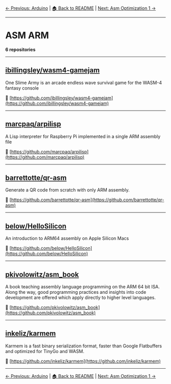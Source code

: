 [← Previous: Arduino](arduino.txt) | [🏠 Back to README](../README.md) | [Next: Asm Optimization 1 →](asm-optimization-1.txt)

---

# ASM ARM

**6 repositories**

---

## [ibillingsley/wasm4-gamejam](https://github.com/ibillingsley/wasm4-gamejam)

One Slime Army is an arcade endless wave survival game for the WASM-4 fantasy console

🔗 [https://github.com/ibillingsley/wasm4-gamejam](https://github.com/ibillingsley/wasm4-gamejam)

---

## [marcpaq/arpilisp](https://github.com/marcpaq/arpilisp)

A Lisp interpreter for Raspberry Pi implemented in a single ARM assembly file

🔗 [https://github.com/marcpaq/arpilisp](https://github.com/marcpaq/arpilisp)

---

## [barrettotte/qr-asm](https://github.com/barrettotte/qr-asm)

Generate a QR code from scratch with only ARM assembly.

🔗 [https://github.com/barrettotte/qr-asm](https://github.com/barrettotte/qr-asm)

---

## [below/HelloSilicon](https://github.com/below/HelloSilicon)

An introduction to ARM64 assembly on Apple Silicon Macs

🔗 [https://github.com/below/HelloSilicon](https://github.com/below/HelloSilicon)

---

## [pkivolowitz/asm_book](https://github.com/pkivolowitz/asm_book)

A book teaching assembly language programming on the ARM 64 bit ISA. Along the way, good programming practices and insights into code development are offered which apply directly to higher level languages.

🔗 [https://github.com/pkivolowitz/asm_book](https://github.com/pkivolowitz/asm_book)

---

## [inkeliz/karmem](https://github.com/inkeliz/karmem)

Karmem is a fast binary serialization format, faster than Google Flatbuffers and optimized for TinyGo and WASM.

🔗 [https://github.com/inkeliz/karmem](https://github.com/inkeliz/karmem)

---


[← Previous: Arduino](arduino.txt) | [🏠 Back to README](../README.md) | [Next: Asm Optimization 1 →](asm-optimization-1.txt)
